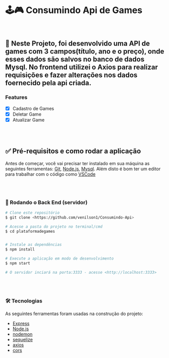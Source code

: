 # 🕹🎮 Consumindo Api de Games 

<br>

## 🚀 Neste Projeto, foi desenvolvido uma API de games com 3 campos(título, ano e o preço), onde esses dados são salvos no banco de dados Mysql. No frontend utilizei o Axios para realizar requisições e fazer alterações nos dados foernecido pela api criada.

### Features

- [x] Cadastro de Games
- [x] Deletar Game
- [x] Atualizar Game

<br>
<br>

## ✅ Pré-requisitos e como rodar a aplicação

Antes de começar, você vai precisar ter instalado em sua máquina as seguintes ferramentas:
[Git](https://git-scm.com), [Node.js](https://nodejs.org/en/), [Mysql](https://www.mysql.com/). 
Além disto é bom ter um editor para trabalhar com o código como [VSCode](https://code.visualstudio.com/)

<br>
<br>

### 🎲 Rodando o Back End (servidor)

```bash
# Clone este repositório
$ git clone <https://github.com/venilson1/Consumindo-Api>

# Acesse a pasta do projeto no terminal/cmd
$ cd plataformadegames


# Instale as dependências
$ npm install

# Execute a aplicação em modo de desenvolvimento
$ npm start

# O servidor inciará na porta:3333 - acesse <http://localhost:3333>
```
<br>
<br>

### 🛠 Tecnologias

As seguintes ferramentas foram usadas na construção do projeto:

- [Express](http://expressjs.com/)
- [Node.js](https://nodejs.org/en/)
- [nodemon](https://www.npmjs.com/package/nodemon/)
- [sequelize](https://sequelize.org/)
- [axios](https://www.npmjs.com/package/axios/)
- [cors](https://www.npmjs.com/package/cors/)
